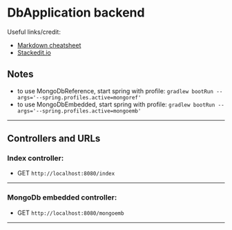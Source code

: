 # DbApplication backend
Useful links/credit:
- [Markdown cheatsheet](https://www.markdownguide.org/cheat-sheet/)
- [Stackedit.io](https://stackedit.io/app#)

## Notes

- to use MongoDbReference, start spring with profile: `gradlew bootRun --args='--spring.profiles.active=mongoref'`
- to use MongoDbEmbedded, start spring with profile: `gradlew bootRun --args='--spring.profiles.active=mongoemb'`

****
## Controllers and URLs

### Index controller:
- GET `http://localhost:8080/index`
****
### MongoDb embedded controller:
- GET `http://localhost:8080/mongoemb`
****

